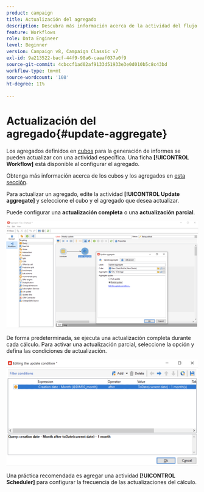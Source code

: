 ```yaml
---
product: campaign
title: Actualización del agregado
description: Descubra más información acerca de la actividad del flujo de trabajo Actualización de agregado
feature: Workflows
role: Data Engineer
level: Beginner
version: Campaign v8, Campaign Classic v7
exl-id: 9a213522-bacf-44f9-98a6-caaaf037a0f9
source-git-commit: 4cbccf1ad02af9133d51933e3e0d010b5c8c43bd
workflow-type: tm+mt
source-wordcount: '108'
ht-degree: 11%

---
```


# Actualización del agregado{#update-aggregate}

Los agregados definidos en [cubos](../../v8/reporting/gs-cubes.md) para la generación de informes se pueden actualizar con una actividad específica. Una ficha **[!UICONTROL Workflow]** está disponible al configurar el agregado.

Obtenga más información acerca de los cubos y los agregados en [esta sección](../../v8/reporting/customize-cubes.md#calculate-and-use-aggregates).

Para actualizar un agregado, edite la actividad **[!UICONTROL Update aggregate]** y seleccione el cubo y el agregado que desea actualizar.

Puede configurar una **actualización completa** o una **actualización parcial**.

![](assets/update-aggregate-details.png)

De forma predeterminada, se ejecuta una actualización completa durante cada cálculo. Para activar una actualización parcial, seleccione la opción y defina las condiciones de actualización.

![](assets/update-aggregate-partial.png)

Una práctica recomendada es agregar una actividad **[!UICONTROL Scheduler]** para configurar la frecuencia de las actualizaciones del cálculo.
